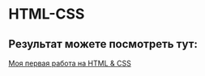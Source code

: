 # HTML-CSS
## Результат можете посмотреть тут: 

[Моя первая работа на HTML & CSS](https://e-yahya.github.io/HTML-CSS/)
